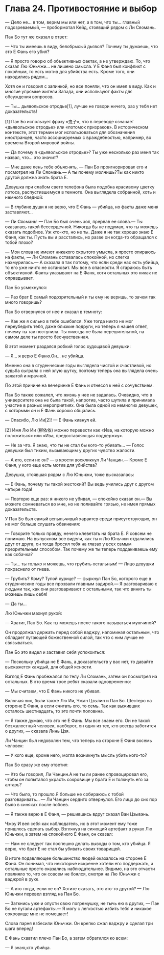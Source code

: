 # Глава 24. Противостояние и выбор


— Дело не… в том, верим мы или нет, а в том, что ты… главный подозреваемый, — пробормотал Кейд, стоявший рядом с Ли Сяомань.

Пан Бо тут же сказал в ответ: 

— Что ты имеешь в виду, белобрысый дьявол? Почему ты думаешь, что это Е Фань его убил?

— Я просто говорю об объективных фактах, а не утверждаю. То, что сказал Лю Юньчжи… не лишено смысла. У Е Фаня был конфликт с покойным, то есть мотив для убийства есть. Кроме того, они находились рядом…

Хотя он и говорил с запинкой, но все поняли, что он имел в виду. Как и многие упрямые жители Запада, они используют факты для обсуждения вопросов.

— Ты… дьявольское отродье[1], лучше не говори ничего, раз у тебя нет доказательств!

[1] Пан Бо использует фразу «鬼子», что в переводе означает «дьявольское отродье» или «потомок призраков». В историческом контексте, этот термин мог использоваться для обозначения иностранцев, часто ассоциируемых с враждебностью, например, во времена Второй мировой войны.

— Да почему я «дьявольское отродье»? Ты уже несколько раз меня так назвал, что… это значит?

— Мне даже лень тебе объяснять, — Пан Бо проигнорировал его и посмотрел на Ли Сяомань.— А ты почему молчишь?Ты как никто другой должна знать брата Е.

Девушка при слабом свете телефона была подобна красивому цветку лотоса, распустившемуся в темноте. Она выглядела собранной, хоть и немного бледной: 

— В глубине души я не верю, что Е Фань — убийца, но факты даже меня заставляют…

— Ли Сяомань! — Пан Бо был очень зол, прервав ее слова.— Ты оказалась такой бессердечной. Никогда бы не подумал, что ты можешь сказать подобное. Уж кто-кто, но не ты. Даже я не так хорошо знаю Е Фаня, как ты. Пусть вы и расстались, но разве он когда-то обращался с тобой плохо?

— Мои слова не имеют никакого скрытого умысла, я просто опираюсь на факты, — Ли Сяомань оставалась спокойной, но слегка нахмурилась.— А сказала я так потому, что если среди нас есть убийца, то его уже ничто не остановит. Мы все в опасности. Я стараюсь быть объективной. Факты указывают на Е Фаня, хотя остальных это никак не оправдывает.

Пан Бо усмехнулся: 

— Раз брат Е самый подозрительный и ты ему не веришь, то зачем так много говоришь?

Пан Бо отвернулся от нее и сказал в темноту: 

— Как же я сильно в тебе ошибался. Уже тогда никто не мог переубедить тебя, даже близкие подруги, но теперь я нашел ответ, почему ты так поступила. Ты никогда не была нерешительной, на самом деле ты просто бесчувственная.

В этот момент раздался робкий голос худощавой девушки: 

— Я… я верю Е Фаню.Он… не убийца.

Именно она в студенческие годы выглядела чистой и счастливой, но судьба сыграла с ней злую шутку, поэтому теперь она выглядела очень зажатой и мрачной.

По этой причине на вечеринке Е Фань и отнесся к ней с сочувствием.

Пан Бо также сожалел, что жизнь у нее не задалась. Очевидно, что в университете она не была такой, напротив, часто шутила и принимала участие в разных мероприятиях. Она была одной из немногих девушек, с которыми он и Е Фань хорошо общались.

— Спасибо, Лю Ии[2]! — Е Фань кивнул ей.

[2] Имя Лю Ии (柳依依) можно перевести как «Ива, на которую можно положиться» или «Ива, предоставляющая поддержку».

— Не за что. Я знаю, что ты не стал бы кого-то убивать… — Голос девушки был тихим, вызывающим у других чувство жалости.

— А кто, если не он? — в ярости воскликнул Ли Чанцин.— Кроме Е Фаня, у кого еще есть мотив для убийства?

Девушка, стоявшая рядом с Лю Юньчжи, тоже высказалась: 

— Е Фань, почему ты такой жестокий? Вы ведь учились друг с другом четыре года!

— Повторю еще раз: я никого не убивал, — спокойно сказал он.— Вы можете сомневаться во мне, но не поливайте грязью, не имея прямых доказательств.

У Пан Бо был самый вспыльчивый характер среди присутствующих, он не мог больше слушать обвинения: 

— Говорите только правду, нечего клеветать на брата Е. Я совсем не понимаю. На выпускном все видели, как ты и Лю Юньчжи отдалились друг от друга, он тогда бросил тебя на глазах у всех самым презрительным способом. Так почему же ты теперь поддакиваешь ему как собачка?

— Ты… ты только и можешь, что грубить остальным! — Лицо девушки покраснело от гнева.

— Грубить? Кому? Тупой курице? — фыркнул Пан Бо, которого еще в студенческие годы все прозвали главным задирой.— Я разговариваю с людьми так, как они разговаривают с остальными, так что винить ты можешь лишь себя!

— Да ты…

Лю Юньчжи махнул рукой: 

— Хватит, Пан Бо. Как ты можешь после такого называться мужчиной?

Он продолжал держать перед собой ваджру, напоминая остальным, что обладает пугающей божественной силой, так что с ним лучше не связываться.

Пан Бо это видел и заставил себя успокоиться: 

— Поскольку убийца не Е Фань, а доказательств у вас нет, то давайте выскажется каждый, для общей ясности.

Взгляд Е Фань пробежался по телу Ли Сяомань, затем он посмотрел на остальных. В это время трое ребят сказали одновременно: 

— Мы считаем, что Е Фань никого не убивал.

Включая них, были также Лю Ии, Чжан Цзылин и Пан Бо. Шестеро на стороне Е Фаня, а если считать его, то семь. Так как выживших осталось шестнадцать, то это почти половина.

— Я также думаю, что это не Е Фань. Мы все знаем его. Он не такой безжалостный человек, наоборот, он один из тех, кто всегда заботится о других, — сказала Линь Цзя.

Ли Чанцин был недоволен тем, что теперь на стороне Е Фаня восемь человек: 

— У кого еще, кроме него, могла возникнуть мысль убить кого-то?

Пан Бо сразу же ему ответил: 

— Кто бы говорил, Ли Чанцин.А не ты ли ранее спровоцировал его, чтобы он попытался украсть сокровище у брата Е и толкнуть его за алтарь?

— Что было, то прошло.Я больше не собираюсь с тобой разговаривать… — Ли Чанцин сердито отвернулся. Его лицо до сих пор было в синяках после побоев.

— Я также верю в Е Фаня, — решившись вдруг сказал Ван Цзывэнь.

Чжоу И вел себя как наблюдатель, но в этот момент ему тоже пришлось сделать выбор. Взглянув на сияющий артефакт в руках Лю Юньчжи, а затем на спокойного Е Фаня, он сказал: 

— Нам не следует так поспешно делать выводы о том, кто убийца. Я верю, что брат Е не стал бы убивать своих товарищей.

В итоге подавляющее большинство людей оказалось на стороне Е Фаня. Он понимал, что некоторые искренне хотели его поддержать, а остальные просто оказались наблюдательнее. Видимо, на это отчасти повлияло то, что он совсем не боялся, смотря на Лю Юньчжи с ваджрой в руке.

— А кто тогда, если не он? Хотите сказать, это кто-то другой? — Лю Юньчжи перевел взгляд на Пан Бо.

— Заткнись уже и опусти свою погремушку, не тычь ею в других, — Пан Бо не пугали артефакты.— Я могу с легкостью избить тебя и никакое сокровище мне не помешает!

Слова парня взбесили Юньчжи. Он крепко сжал ваджру и сделал три шага вперед!

Е Фань схватил плечо Пан Бо, а затем обратился ко всем: 

— Я знаю,кто убийца.